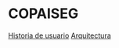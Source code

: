 # COPAISEG
[Historia de usuario](https://docs.google.com/spreadsheets/d/1ewsCVKoSksruq_XLSN0PL15HrfhP53r7SokFJ1KugMs/edit?usp=sharing)
[Arquitectura](https://docs.google.com/document/d/1wklsveNh1nU0KGRKC3s8jxfnAgwW-5TttfMsV2_gLCg/edit?usp=sharing)
